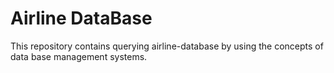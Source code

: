 # Airline DataBase
This repository contains querying airline-database by using the concepts of data base management systems.

